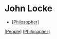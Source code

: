 # John Locke

- [[Philosopher]]

[[People]] [[Philosopher]]

[//begin]: # "Autogenerated link references for markdown compatibility"
[Philosopher]: philosopher "Philosopher"
[People]: people "People"
[Philosopher]: philosopher "Philosopher"
[//end]: # "Autogenerated link references"